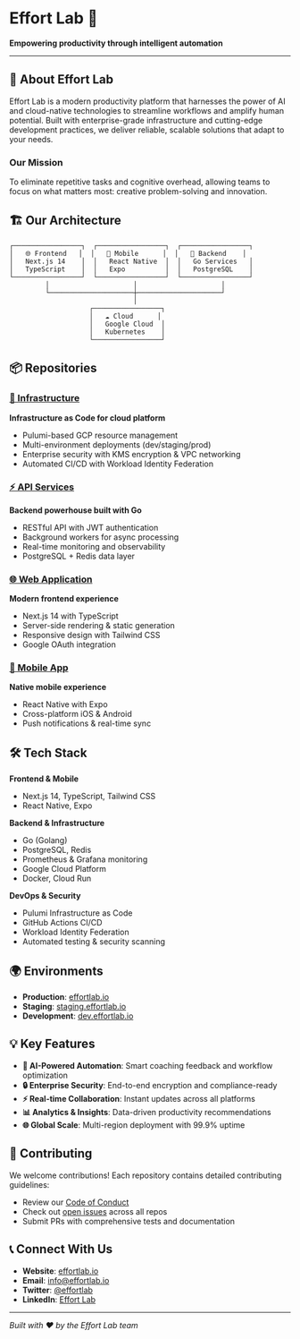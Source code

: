 # Effort Lab 🚀

**Empowering productivity through intelligent automation**

---

## 🌟 About Effort Lab

Effort Lab is a modern productivity platform that harnesses the power of AI and cloud-native technologies to streamline workflows and amplify human potential. Built with enterprise-grade infrastructure and cutting-edge development practices, we deliver reliable, scalable solutions that adapt to your needs.

### Our Mission
To eliminate repetitive tasks and cognitive overhead, allowing teams to focus on what matters most: creative problem-solving and innovation.

## 🏗️ Our Architecture

```
┌─────────────────┐  ┌─────────────────┐  ┌─────────────────┐
│   🌐 Frontend   │  │   📱 Mobile      │  │   🔧 Backend    │
│   Next.js 14    │  │   React Native  │  │   Go Services   │
│   TypeScript    │  │   Expo          │  │   PostgreSQL    │
└─────────────────┘  └─────────────────┘  └─────────────────┘
         │                     │                     │
         └─────────────────────┼─────────────────────┘
                               │
                    ┌─────────────────┐
                    │   ☁️ Cloud      │
                    │   Google Cloud  │
                    │   Kubernetes    │
                    └─────────────────┘
```

## 📦 Repositories

### [🔧 Infrastructure](./infra)
**Infrastructure as Code for cloud platform**
- Pulumi-based GCP resource management
- Multi-environment deployments (dev/staging/prod)
- Enterprise security with KMS encryption & VPC networking
- Automated CI/CD with Workload Identity Federation

### [⚡ API Services](../api)
**Backend powerhouse built with Go**
- RESTful API with JWT authentication
- Background workers for async processing
- Real-time monitoring and observability
- PostgreSQL + Redis data layer

### [🌐 Web Application](../webapp)
**Modern frontend experience**
- Next.js 14 with TypeScript
- Server-side rendering & static generation
- Responsive design with Tailwind CSS
- Google OAuth integration

### [📱 Mobile App](../native)
**Native mobile experience**
- React Native with Expo
- Cross-platform iOS & Android
- Push notifications & real-time sync

## 🛠️ Tech Stack

**Frontend & Mobile**
- Next.js 14, TypeScript, Tailwind CSS
- React Native, Expo

**Backend & Infrastructure**
- Go (Golang)
- PostgreSQL, Redis
- Prometheus & Grafana monitoring
- Google Cloud Platform
- Docker, Cloud Run

**DevOps & Security**
- Pulumi Infrastructure as Code
- GitHub Actions CI/CD
- Workload Identity Federation
- Automated testing & security scanning

## 🌍 Environments

- **Production**: [effortlab.io](https://effortlab.io)
- **Staging**: [staging.effortlab.io](https://staging.effortlab.io)
- **Development**: [dev.effortlab.io](https://dev.effortlab.io)

## 💡 Key Features

- **🤖 AI-Powered Automation**: Smart coaching feedback and workflow optimization
- **🔒 Enterprise Security**: End-to-end encryption and compliance-ready
- **⚡ Real-time Collaboration**: Instant updates across all platforms
- **📊 Analytics & Insights**: Data-driven productivity recommendations
- **🌐 Global Scale**: Multi-region deployment with 99.9% uptime

## 🤝 Contributing

We welcome contributions! Each repository contains detailed contributing guidelines:
- Review our [Code of Conduct](CODE_OF_CONDUCT.md)
- Check out [open issues](https://github.com/search?q=org%3Aeffortlab+is%3Aopen+is%3Aissue) across all repos
- Submit PRs with comprehensive tests and documentation

## 📞 Connect With Us

- **Website**: [effortlab.io](https://effortlab.io)
- **Email**: info@effortlab.io
- **Twitter**: [@effortlab](https://twitter.com/effortlab_io)
- **LinkedIn**: [Effort Lab](https://linkedin.com/company/effort-lab)

---

*Built with ❤️ by the Effort Lab team*
